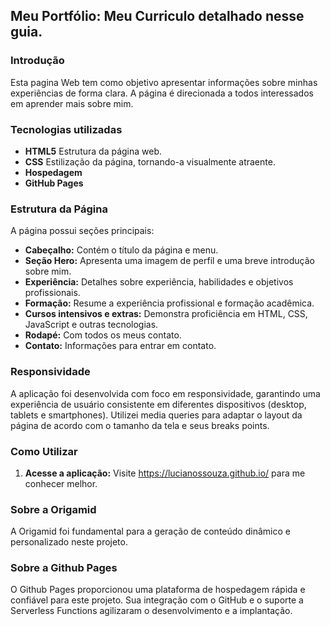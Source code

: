 ## Meu Portfólio: Meu Curriculo detalhado nesse guia.

### Introdução
Esta pagina Web tem como objetivo apresentar informações sobre minhas experiências de forma clara. A página é direcionada a todos interessados em aprender mais sobre mim.

### Tecnologias utilizadas
* **HTML5** Estrutura da página web.
* **CSS** Estilização da página, tornando-a visualmente atraente.
* **Hospedagem** 
* **GitHub Pages**

### Estrutura da Página
A página possui seções principais:
* **Cabeçalho:** Contém o título da página e menu.
* **Seção Hero:** Apresenta uma imagem de perfil e uma breve introdução sobre mim.
* **Experiência:** Detalhes sobre experiência, habilidades e objetivos profissionais.
* **Formação:** Resume a experiência profissional e formação acadêmica.
* **Cursos intensivos e extras:** Demonstra proficiência em HTML, CSS, JavaScript e outras tecnologias.
* **Rodapé:** Com todos os meus contato.
* **Contato:** Informações para entrar em contato.

### Responsividade
A aplicação foi desenvolvida com foco em responsividade, garantindo uma experiência de usuário consistente em diferentes dispositivos (desktop, tablets e smartphones). Utilizei media queries para adaptar o layout da página de acordo com o tamanho da tela e seus breaks points.

### Como Utilizar
1. **Acesse a aplicação:** Visite https://lucianossouza.github.io/ para me conhecer melhor.

### Sobre a Origamid
A Origamid foi fundamental para a geração de conteúdo dinâmico e personalizado neste projeto.

### Sobre a Github Pages
O Github Pages proporcionou uma plataforma de hospedagem rápida e confiável para este projeto. Sua integração com o GitHub e o suporte a Serverless Functions agilizaram o desenvolvimento e a implantação.